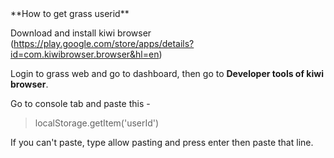 <div align="left">
**How to get grass userid**

Download and install kiwi browser (https://play.google.com/store/apps/details?id=com.kiwibrowser.browser&hl=en)

Login to grass web and go to dashboard, then go to __Developer tools of kiwi browser__.

Go to console tab and paste this - 

> localStorage.getItem('userId')

If you can't paste, type allow pasting and press enter then paste that line.
</div>

